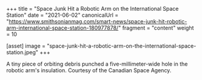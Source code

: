 +++
title = "Space Junk Hit a Robotic Arm on the International Space Station"
date = "2021-06-02"
canonicalUrl = "https://www.smithsonianmag.com/smart-news/space-junk-hit-robotic-arm-international-space-station-180977878/"
fragment = "content"
weight = 10

[asset]
    image = "space-junk-hit-a-robotic-arm-on-the-international-space-station.jpeg"
+++

A tiny piece of orbiting debris punched a five-millimeter-wide hole in the 
robotic arm's insulation. Courtesy of the Canadian Space Agency.
